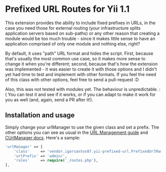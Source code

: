 Prefixed URL Routes for Yii 1.1
===============================

  This extension provides the ability to include fixed prefixes in URLs, in the case you need those for external
routing (your infrastructure splits application servers based on sub-paths) or any other reason that creating a module
would be too much trouble - since it makes little sense to have an application comprised of only one module and nothing
else, right?

  By default, it uses "path" URL format and hides the script. First, because that's usually the most common use case,
so it makes more sense to change it when you're different; second, because that's how the extension was implemented -
it was easier to create it with those options and I didn't yet had time to test and implement with other formats. If
you feel the need of this class with other options, feel free to send a pull-request :D

  Also, this was not tested with modules yet. The behaviour is unpredictable. :( You can test it and see if it works,
or if you can adapt to make it work for you as well (and, again, send a PR after it!).


Installation and usage
----------------------

Simply change your urlManager to use the given class and set a prefix. The other options you can see as usual in the
[URL Management guide](guide) and [CUrlManager docs](docs). Here's a sample:

```php
'urlManager' => [
	'class'     => 'vendor.igorsantos07.yii-prefixed-url.PrefixedUrlManager',
	'urlPrefix' => 'admin/',
	'rules'     => require('_routes.php'),
],
```

[guide]:http://www.yiiframework.com/doc/guide/1.1/en/topics.url
[docs]: http://www.yiiframework.com/doc/api/1.1/CUrlManager
